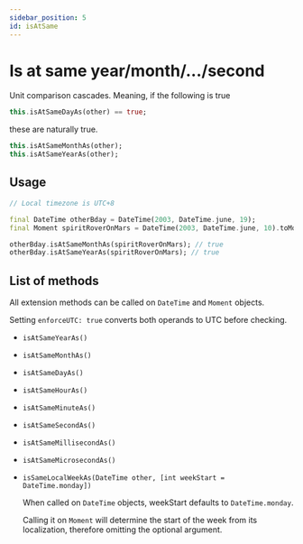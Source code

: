 ```yaml
---
sidebar_position: 5
id: isAtSame
---
```


# Is at same year/month/.../second

Unit comparison cascades. Meaning, if the following is true

```dart
this.isAtSameDayAs(other) == true;
```

these are naturally true.

```dart
this.isAtSameMonthAs(other);
this.isAtSameYearAs(other);
```

## Usage

```dart
// Local timezone is UTC+8

final DateTime otherBday = DateTime(2003, DateTime.june, 19);
final Moment spiritRoverOnMars = DateTime(2003, DateTime.june, 10).toMoment();

otherBday.isAtSameMonthAs(spiritRoverOnMars); // true
otherBday.isAtSameYearAs(spiritRoverOnMars); // true
```

## List of methods

All extension methods can be called on `DateTime` and `Moment` objects.

Setting `enforceUTC: true` converts both operands to UTC before
checking.

* `isAtSameYearAs()`
* `isAtSameMonthAs()`
* `isAtSameDayAs()`
* `isAtSameHourAs()`
* `isAtSameMinuteAs()`
* `isAtSameSecondAs()`
* `isAtSameMillisecondAs()`
* `isAtSameMicrosecondAs()`
* `isSameLocalWeekAs(DateTime other, [int weekStart = DateTime.monday])`

    When called on `DateTime` objects, weekStart defaults to `DateTime.monday`.

    Calling it on `Moment` will determine the start of the week from its
    localization, therefore omitting the optional argument.
